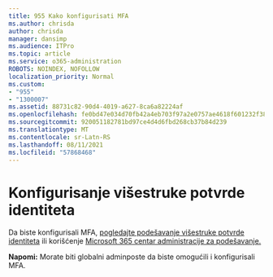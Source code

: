 ```yaml
---
title: 955 Kako konfigurisati MFA
ms.author: chrisda
author: chrisda
manager: dansimp
ms.audience: ITPro
ms.topic: article
ms.service: o365-administration
ROBOTS: NOINDEX, NOFOLLOW
localization_priority: Normal
ms.custom:
- "955"
- "1300007"
ms.assetid: 88731c82-90d4-4019-a627-8ca6a82224af
ms.openlocfilehash: fe0bd47e034d70fb42a4eb703f97a2e0757ae4618f601232f385346954389f86
ms.sourcegitcommit: 920051182781bd97ce4d4d6fbd268cb37b84d239
ms.translationtype: MT
ms.contentlocale: sr-Latn-RS
ms.lasthandoff: 08/11/2021
ms.locfileid: "57868468"
---
```

# <a name="configure-multifactor-authentication"></a>Konfigurisanje višestruke potvrde identiteta

Da biste konfigurisali MFA, [pogledajte podešavanje višestruke potvrde identiteta](https://docs.microsoft.com/microsoft-365/admin/security-and-compliance/set-up-multi-factor-authentication) ili korišćenje [Microsoft 365 centar administracije za podešavanje.](https://admin.microsoft.com/AdminPortal/Home?ref=/modernonboarding/mfasetupguide)

**Napomi:** Morate biti globalni adminposte da biste omogućili i konfigurisali MFA.
